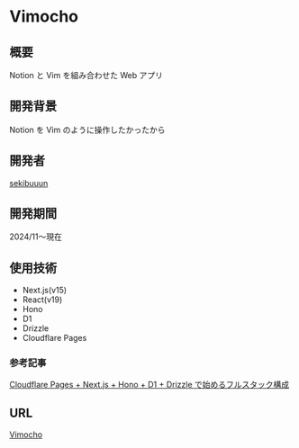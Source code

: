 # Vimocho

## 概要

Notion と Vim を組み合わせた Web アプリ

## 開発背景

Notion を Vim のように操作したかったから

## 開発者

[sekibuuun](https://github.com/sekibuuun)

## 開発期間

2024/11〜現在

## 使用技術

- Next.js(v15)
- React(v19)
- Hono
- D1
- Drizzle
- Cloudflare Pages

### 参考記事

[Cloudflare Pages + Next.js + Hono + D1 + Drizzle で始めるフルスタック構成](https://zenn.dev/da1/articles/cloudflare-nextjs-hono-drizzle)

## URL

[Vimocho](https://vimocho.pages.dev/)
